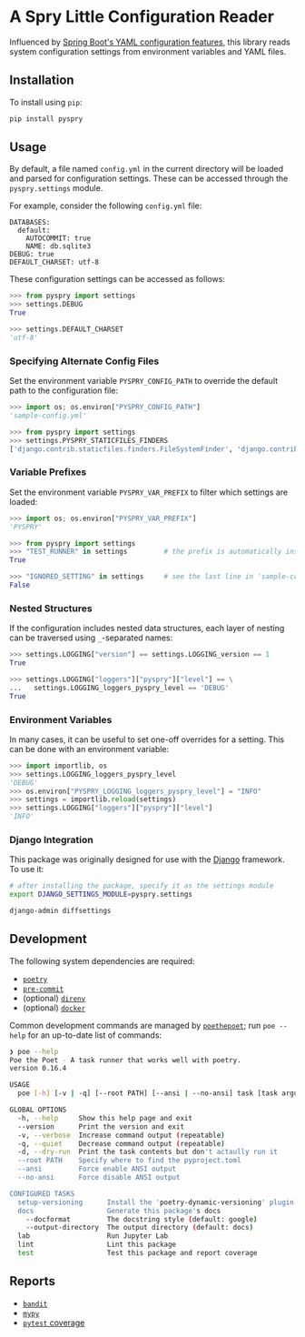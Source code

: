 # A Spry Little Configuration Reader

Influenced by [Spring Boot's YAML configuration features](https://docs.spring.io/spring-boot/docs/1.1.0.M1/reference/html/boot-features-external-config.html#boot-features-external-config-yaml),
this library reads system configuration settings from environment variables and YAML files.

## Installation

To install using `pip`:

```sh
pip install pyspry
```

## Usage

By default, a file named `config.yml` in the current directory will be loaded and parsed for
configuration settings. These can be accessed through the `pyspry.settings` module.

For example, consider the following `config.yml` file:

    DATABASES:
      default:
        AUTOCOMMIT: true
        NAME: db.sqlite3
    DEBUG: true
    DEFAULT_CHARSET: utf-8

These configuration settings can be accessed as follows:

```py
>>> from pyspry import settings
>>> settings.DEBUG
True

>>> settings.DEFAULT_CHARSET
'utf-8'

```

### Specifying Alternate Config Files

Set the environment variable `PYSPRY_CONFIG_PATH` to override the default path to the configuration
file:

```py
>>> import os; os.environ["PYSPRY_CONFIG_PATH"]
'sample-config.yml'

>>> from pyspry import settings
>>> settings.PYSPRY_STATICFILES_FINDERS
['django.contrib.staticfiles.finders.FileSystemFinder', 'django.contrib.staticfiles.finders.AppDirectoriesFinder']

```

### Variable Prefixes

Set the environment variable `PYSPRY_VAR_PREFIX` to filter which settings are loaded:

```py
>>> import os; os.environ["PYSPRY_VAR_PREFIX"]
'PYSPRY'

>>> from pyspry import settings
>>> "TEST_RUNNER" in settings         # the prefix is automatically inserted
True

>>> "IGNORED_SETTING" in settings     # see the last line in 'sample-config.yml'
False

```

### Nested Structures

If the configuration includes nested data structures, each layer of nesting can be traversed using
`_`-separated names:

```py
>>> settings.LOGGING["version"] == settings.LOGGING_version == 1
True

>>> settings.LOGGING["loggers"]["pyspry"]["level"] == \
...   settings.LOGGING_loggers_pyspry_level == 'DEBUG'
True

```

### Environment Variables

In many cases, it can be useful to set one-off overrides for a setting. This can be done with an
environment variable:

```py
>>> import importlib, os
>>> settings.LOGGING_loggers_pyspry_level
'DEBUG'
>>> os.environ["PYSPRY_LOGGING_loggers_pyspry_level"] = "INFO"
>>> settings = importlib.reload(settings)
>>> settings.LOGGING["loggers"]["pyspry"]["level"]
'INFO'

```

### Django Integration

This package was originally designed for use with the [Django](https://www.djangoproject.com/)
framework. To use it:

```sh
# after installing the package, specify it as the settings module
export DJANGO_SETTINGS_MODULE=pyspry.settings

django-admin diffsettings
```

## Development

The following system dependencies are required:

- [`poetry`](https://python-poetry.org/docs/#installation)
- [`pre-commit`](https://pre-commit.com/#install)
- (optional) [`direnv`](https://direnv.net/docs/installation.html)
- (optional) [`docker`](https://docs.docker.com/get-docker/)

Common development commands are managed by [`poethepoet`](https://github.com/nat-n/poethepoet); run
`poe --help` for an up-to-date list of commands:

```sh
❯ poe --help
Poe the Poet - A task runner that works well with poetry.
version 0.16.4

USAGE
  poe [-h] [-v | -q] [--root PATH] [--ansi | --no-ansi] task [task arguments]

GLOBAL OPTIONS
  -h, --help     Show this help page and exit
  --version      Print the version and exit
  -v, --verbose  Increase command output (repeatable)
  -q, --quiet    Decrease command output (repeatable)
  -d, --dry-run  Print the task contents but don't actaully run it
  --root PATH    Specify where to find the pyproject.toml
  --ansi         Force enable ANSI output
  --no-ansi      Force disable ANSI output

CONFIGURED TASKS
  setup-versioning      Install the 'poetry-dynamic-versioning' plugin to the local 'poetry' installation
  docs                  Generate this package's docs
    --docformat         The docstring style (default: google)
    --output-directory  The output directory (default: docs)
  lab                   Run Jupyter Lab
  lint                  Lint this package
  test                  Test this package and report coverage
```

## Reports

- [`bandit`](docs/reports/bandit.html)
- [`mypy`](docs/reports/mypy-html/index.html)
- [`pytest` coverage](docs/reports/pytest-html/index.html)
